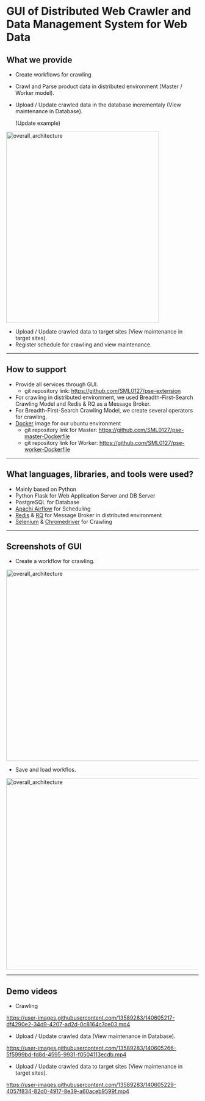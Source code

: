 # GUI of Distributed Web Crawler and Data Management System for Web Data 


## What we provide
- Create workflows for crawling
- Crawl and Parse product data in distributed environment (Master / Worker model).
- Upload / Update crawled data in the database incrementaly (View maintenance in Database).

   (Update example)
<img width="400" height="500" alt="overall_architecture" src="https://user-images.githubusercontent.com/13589283/140600455-fc2c143e-9d12-4c8c-984f-e1d9b082c9fb.jpg">

- Upload / Update crawled data to target sites (View maintenance in target sites).
- Register schedule for crawling and view maintenance.

------------
## How to support
- Provide all services through GUI.
   - git repository link: https://github.com/SML0127/pse-extension
- For crawling in distributed environment, we used Breadth-First-Search Crawling Model and Redis & RQ as a Message Broker.
- For Breadth-First-Search Crawling Model, we create several operators for crawling.
- [Docker](https://www.docker.com/) image for our ubuntu environment
   - git repository link for Master: https://github.com/SML0127/pse-master-Dockerfile
   - git repository link for Worker: https://github.com/SML0127/pse-worker-Dockerfile


------------
## What languages, libraries, and tools were used?
- Mainly based on Python
- Python Flask for Web Application Server and DB Server
- PostgreSQL for Database
- [Apachi Airflow](https://airflow.apache.org/) for Scheduling
- [Redis](https://redis.io/) & [RQ](https://python-rq.org/) for Message Broker in distributed environment
- [Selenium](https://www.selenium.dev/) & [Chromedriver](https://chromedriver.chromium.org/downloads) for Crawling

------------
## Screenshots of GUI
- Create a workflow for crawling.
<img width="1000" height="500" alt="overall_architecture" src="https://user-images.githubusercontent.com/13589283/140605540-3baa7bf6-3da2-4c8b-b31c-1fafdfb308b7.jpg">

- Save and load workflos.
<img width="1000" height="500" alt="overall_architecture" src="https://user-images.githubusercontent.com/13589283/140605541-2684e744-3a54-4e13-98d2-d4637124dc5d.jpg">

------------
## Demo videos
- Crawling


https://user-images.githubusercontent.com/13589283/140605217-df4290e2-34d9-4207-ad2d-0c8164c7ce03.mp4


- Upload / Update crawled data (View maintenance in Database).


https://user-images.githubusercontent.com/13589283/140605266-5f5999bd-fd8d-4595-9931-f0504113ecdb.mp4



- Upload / Update crawled data to target sites (View maintenance in target sites).

https://user-images.githubusercontent.com/13589283/140605229-4057f834-82d0-4917-8e39-a60aceb9599f.mp4




